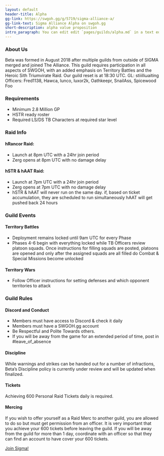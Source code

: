 ```yaml
---
layout: default
header-title: Alpha
gg-link: https://swgoh.gg/g/5719/sigma-alliance-a/
gg-link-text: Sigma Alliance Alpha on swgoh.gg
short-description: alpha value proposition
intro_paragraph: You can edit edit `pages/guilds/alpha.md` in a text editor.
---
```


### About Us

Beta was formed in August 2018 after multiple guilds from outside of SIGMA merged and joined The Alliance. This guild requires participation in all aspects of SWGOH, with an added emphasis on Territory Battles and the Heroic Sith Triumvirate Raid. Our guild reset is at 18:30 UTC. GL: stiiillωaiting Officers: Fred1138, Hawca, lunco, luxor2k, Oathkeepr, SnailAss, Spicewood Foo

### Requirements

* Minimum 2.8 Million GP
* HSTR ready roster
* Required LS/DS TB Characters at required star level

### Raid Info

#### hRancor Raid:

* Launch at 8pm UTC with a 24hr join period
* Zerg opens at 8pm UTC with no damage delay

#### hSTR & hAAT Raid:

* Launch at 7pm UTC with a 24hr join period
* Zerg opens at 7pm UTC with no damage delay
* hSTR & hAAT will never run on the same day. if, based on ticket accumulation, they are scheduled to run simultaneously hAAT will get pushed back 24 hours

### Guild Events

#### Territory Battles

* Deployment remains locked until 9am UTC for every Phase
* Phases 4-6 begin with everything locked while TB Officers review platoon squads. Once instructions for filling squads are posted, platoons are opened and only after the assigned squads are all filled do Combat & Special Missions become unlocked

#### Territory Wars

* Follow Officer instructions for setting defenses and which opponent territories to attack

### Guild Rules

#### Discord and Conduct

* Members must have access to Discord & check it daily
* Members must have a SWGOH.gg account
* Be Respectful and Polite Towards others.
* If you will be away from the game for an extended period of time, post in #leave_of_absence

#### Discipline

While warnings and strikes can be handed out for a number of infractions, Beta’s Discipline policy is currently under review and will be updated when finalized.

#### Tickets

Achieving 600 Personal Raid Tickets daily is required.

#### Mercing

If you wish to offer yourself as a Raid Merc to another guild, you are allowed to do so but must get permission from an officer. It is very important that you achieve your 600 tickets before leaving the guild. If you will be away from the guild for more than 1 day, coordinate with an officer so that they can find an account to have cover your 600 tickets.

[Join Sigma!](https://discord.gg/V33Kfaj)

